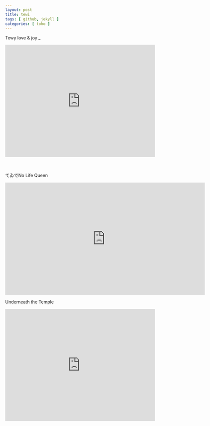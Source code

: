```yaml
---
layout: post
title: tewi
tags: [ github, jekyll ]
categories: [ toho ]
---
```



Tewy love & joy _

<iframe width="480" height="360" src="https://www.youtube.com/embed/r-duN9pRYD0" frameborder="0" allowfullscreen></iframe>

<br><br>
てゐでNo Life Queen

<iframe width="640" height="360" src="https://www.youtube.com/embed/Dp5Q93DKzI4" frameborder="0" allowfullscreen></iframe>


Underneath the Temple

<iframe width="480" height="360" src="https://www.youtube.com/embed/sSUZjLthjRY" frameborder="0" allowfullscreen></iframe>
